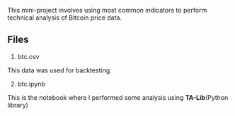 This mini-project involves using most common indicators to perform technical analysis of Bitcoin price data.

## Files
1. btc.csv

This data was used for backtesting.

2. btc.ipynb

This is the notebook where I performed some analysis using **TA-Lib**(Python library)